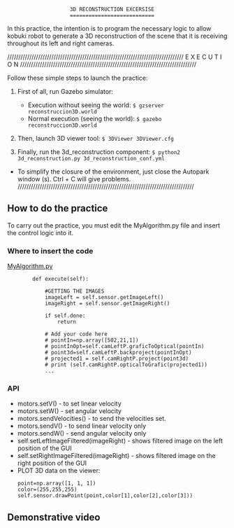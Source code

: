                        3D RECONSTRUCTION EXCERSISE
                        ===========================
In this practice, the intention is to program the necessary logic to allow kobuki
robot to generate a 3D reconstruction of the scene that it is receiving throughout its
left and right cameras.


////////////////////////////////////////////////////////////////////////////////
                           E X E C U T I O N 
////////////////////////////////////////////////////////////////////////////////

Follow these simple steps to launch the practice:

1. First of all, run Gazebo simulator:
    * Execution without seeing the world: 
`$ gzserver reconstruccion3D.world`
    * Normal execution (seeing the world): 
`$ gazebo reconstruccion3D.world`

2. Then, launch 3D viewer tool:
`$ 3DViewer 3DViewer.cfg` 

3. Finally, run the 3d_reconstruction component:
`$ python2 3d_reconstruction.py 3d_reconstruction_conf.yml`

* To simplify the closure of the environment, just close the Autopark window (s). 
  Ctrl + C will give problems.
////////////////////////////////////////////////////////////////////////////////

## How to do the practice
To carry out the practice, you must edit the MyAlgorithm.py file and insert 
the control logic into it.

### Where to insert the code
[MyAlgorithm.py](MyAlgorithm.py#L41)
```
        def execute(self):

            #GETTING THE IMAGES
            imageLeft = self.sensor.getImageLeft()
            imageRight = self.sensor.getImageRight()

            if self.done:
                return

            # Add your code here
            # pointIn=np.array([502,21,1])
            # pointInOpt=self.camLeftP.graficToOptical(pointIn)
            # point3d=self.camLeftP.backproject(pointInOpt)
            # projected1 = self.camRightP.project(point3d)
            # print (self.camRightP.opticalToGrafic(projected1))
            ...
```

### API
* motors.setV() - to set linear velocity
* motors.setW() - set angular velocity
* motors.sendVelocities() - to send the velocities set.
* motors.sendV() - to send linear velocity only
* motors.sendW() - send angular velocity only
* self.setLeftImageFiltered(imageRight) - shows filtered image on the left position of the GUI
* self.setRightImageFiltered(imageRight) - shows filtered image on the right position of the GUI
* PLOT 3D data on the viewer:
   ```
   point=np.array([1, 1, 1])
   color=(255,255,255)
   self.sensor.drawPoint(point,color[1],color[2],color[3])) 
   ```

## Demonstrative video
